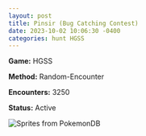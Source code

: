 ```yaml
---
layout: post
title: Pinsir (Bug Catching Contest)
date: 2023-10-02 10:06:30 -0400
categories: hunt HGSS
---
```


**Game:** HGSS

**Method:** Random-Encounter

**Encounters:** 3250

**Status:** Active

<img src="https://img.pokemondb.net/sprites/home/shiny/pinsir.png" alt="Sprites from PokemonDB">
